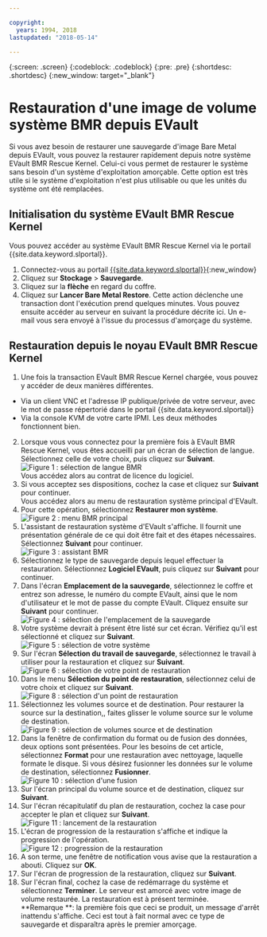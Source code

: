 ```yaml
---

copyright:
  years: 1994, 2018
lastupdated: "2018-05-14"

---
```

{:screen: .screen}
{:codeblock: .codeblock}
{:pre: .pre}
{:shortdesc: .shortdesc}
{:new_window: target="_blank"}

# Restauration d'une image de volume système BMR depuis EVault 

Si vous avez besoin  de restaurer une sauvegarde d'image Bare Metal depuis EVault, vous pouvez la restaurer rapidement depuis notre système EVault BMR Rescue Kernel. Celui-ci vous permet de restaurer le système sans besoin d'un système d'exploitation amorçable. Cette option est très utile si le système d'exploitation n'est plus utilisable ou que les unités du système ont été remplacées.

## Initialisation du système EVault BMR Rescue Kernel

Vous pouvez accéder au système EVault BMR Rescue Kernel via le portail {{site.data.keyword.slportal}}.
1. Connectez-vous au portail [{{site.data.keyword.slportal}}](https://control.softlayer.com/){:new_window}
2. Cliquez sur **Stockage** > **Sauvegarde**. 
3. Cliquez sur la **flèche** en regard du coffre.
4. Cliquez sur **Lancer Bare Metal Restore**. Cette action déclenche une transaction dont l'exécution prend quelques minutes. Vous pouvez ensuite accéder au serveur en suivant la procédure décrite ici. Un e-mail vous sera envoyé à l'issue du processus d'amorçage du système.


## Restauration depuis le noyau EVault BMR Rescue Kernel

1. Une fois la transaction EVault BMR Rescue Kernel chargée, vous pouvez y accéder de deux manières différentes. 
  - Via un client VNC et l'adresse IP publique/privée de votre serveur, avec le mot de passe répertorié dans le portail {{site.data.keyword.slportal}} 
  - Via la console KVM de votre carte IPMI. Les deux méthodes fonctionnent bien. 
2. Lorsque vous vous connectez pour la première fois à EVault BMR Rescue Kernel, vous êtes accueilli par un écran de sélection de langue. Sélectionnez celle de votre choix, puis cliquez sur **Suivant**.
<br/>![Figure 1 : sélection de langue BMR](/images/bmr1.png)<br/> Vous accédez alors au contrat de licence du logiciel. 
3. Si vous acceptez ses dispositions, cochez la case et cliquez sur **Suivant** pour continuer. <br/> Vous accédez alors au menu de restauration système principal d'EVault. 
4. Pour cette opération, sélectionnez **Restaurer mon système**.
<br/>![Figure 2 : menu BMR principal](/images/bmr2.png)
5. L'assistant de restauration système d'EVault s'affiche. Il fournit une présentation générale de ce qui doit être fait et des étapes nécessaires. Sélectionnez **Suivant** pour continuer. 
<br/>![Figure 3 : assistant BMR](/images/bmr3.png)
6. Sélectionnez le type de sauvegarde depuis lequel effectuer la restauration. Sélectionnez **Logiciel EVault**, puis cliquez sur **Suivant** pour continuer.
7. Dans l'écran **Emplacement de la sauvegarde**, sélectionnez le coffre et entrez son adresse, le numéro du compte EVault, ainsi que le nom d'utilisateur et le mot de passe du compte EVault. Cliquez ensuite sur **Suivant** pour continuer.
<br/>![Figure 4 : sélection de l'emplacement de la sauvegarde](/images/bmr4.png)
8. Votre système devrait à présent être listé sur cet écran. Vérifiez qu'il est sélectionné et cliquez sur **Suivant**.
<br/>![Figure 5 : sélection de votre système](/images/bmr5.png)
9. Sur l'écran **Sélection du travail de sauvegarde**, sélectionnez le travail à utiliser pour la restauration et cliquez sur **Suivant**.
<br/>![Figure 6 : sélection de votre point de restauration](/images/bmr6.png)
10. Dans le menu **Sélection du point de restauration**, sélectionnez celui de votre choix et cliquez sur **Suivant**.
<br/>![Figure 8 : sélection d'un point de restauration](/images/bmr8.png)
11. Sélectionnez les volumes source et de destination. Pour restaurer la source sur la destination,, faites glisser le volume source sur le volume de destination.
<br/>![Figure 9 : sélection de volumes source et de destination](/images/bmr9.png)
12. Dans la fenêtre de confirmation du format ou de fusion des données, deux options sont présentées. Pour les besoins de cet article, sélectionnez **Format** pour une restauration avec nettoyage, laquelle formate le disque. Si vous désirez fusionner les données sur le volume de destination, sélectionnez **Fusionner**.
<br/>![Figure 10 : sélection d'une fusion](/images/bmr10.png)
13. Sur l'écran principal du volume source et de destination, cliquez sur **Suivant**.
14. Sur l'écran récapitulatif du plan de restauration, cochez la case pour accepter le plan et cliquez sur **Suivant**.
<br/>![Figure 11 : lancement de la restauration](/images/bmr11.png)
15. L'écran de progression de la restauration s'affiche et indique la progression de l'opération.
<br/>![Figure 12 : progression de la restauration](/images/bmr12.png)
16. A son terme, une fenêtre de notification vous avise que la restauration a abouti. Cliquez sur **OK**.
17. Sur l'écran de progression de la restauration, cliquez sur **Suivant**.
18. Sur l'écran final, cochez la case de redémarrage du système et sélectionnez **Terminer**. Le serveur est amorcé avec votre image de volume restaurée. La restauration est à présent terminée. <br/>
  **Remarque **: la première fois que ceci se produit, un message d'arrêt inattendu s'affiche. Ceci est tout à fait normal avec ce type de sauvegarde et disparaîtra après le premier amorçage. 
